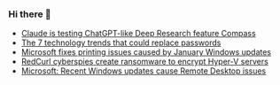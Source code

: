 ### Hi there 👋

<!--START_SECTION:feed-->
* [Claude is testing ChatGPT-like Deep Research feature Compass](https://www.bleepingcomputer.com/news/artificial-intelligence/claude-is-testing-chatgpt-like-deep-research-feature-compass/)
* [The 7 technology trends that could replace passwords](https://www.bleepingcomputer.com/news/security/the-7-technology-trends-that-could-replace-passwords/)
* [Microsoft fixes printing issues caused by January Windows updates](https://www.bleepingcomputer.com/news/microsoft/microsoft-fixes-printing-issues-caused-by-january-windows-updates/)
* [RedCurl cyberspies create ransomware to encrypt Hyper-V servers](https://www.bleepingcomputer.com/news/security/redcurl-cyberspies-create-ransomware-to-encrypt-hyper-v-servers/)
* [Microsoft: Recent Windows updates cause Remote Desktop issues](https://www.bleepingcomputer.com/news/microsoft/microsoft-recent-windows-updates-cause-remote-desktop-issues/)
<!--END_SECTION:feed-->

<!--
**frankenk/frankenk** is a ✨ _special_ ✨ repository because its `README.md` (this file) appears on your GitHub profile.

Here are some ideas to get you started:

- 🔭 I’m currently working on ...
- 🌱 I’m currently learning ...
- 👯 I’m looking to collaborate on ...
- 🤔 I’m looking for help with ...
- 💬 Ask me about ...
- 📫 How to reach me: ...
- 😄 Pronouns: ...
- ⚡ Fun fact: ...
-->




